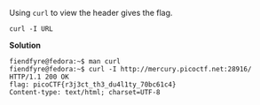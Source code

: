 
Using `curl` to view the header gives the flag.

`curl -I URL`

**Solution**

```
fiendfyre@fedora:~$ man curl
fiendfyre@fedora:~$ curl -I http://mercury.picoctf.net:28916/
HTTP/1.1 200 OK
flag: picoCTF{r3j3ct_th3_du4l1ty_70bc61c4}
Content-type: text/html; charset=UTF-8
```